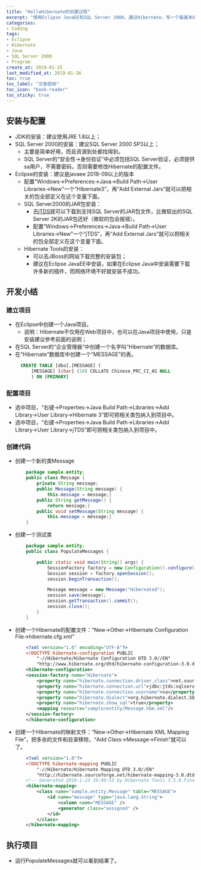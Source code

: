 ```yaml
---
title: "HelloHibernate的创建过程"
excerpt: "使用Eclipse JavaEE和SQL Server 2000，通过Hibernate，写一个最基本的HelloHibernate的Java项目，"
categories:
- Coding
tags:
- Eclipse
- Hibernate
- Java
- SQL Server 2000
- Program
create_at: 2019-01-25
last_modified_at: 2019-01-26
toc: true
toc_label: "文章提纲"
toc_icon: "book-reader"
toc_sticky: true
---
```


## 安装与配置
* JDK的安装：建议使用JRE 1.8以上；
* SQL Server 2000的安装：建议SQL Server 2000 SP3以上；
  * 主要是简单好用，而且资源到处都找得到。
  * SQL Server的“安全性→身份验证”中必须包括SQL Server验证，必须提供sa用户，不需要密码，否则需要修改Hibernate的配置文件。
* Eclipse的安装：建议是javaee 2018-09以上的版本
  * 配置“Windows→Preferences→Java→Build Path→User Libraries→New”一个“Hibernate3”，再“Add External Jars”就可以把相关的包全部定义在这个变量下面。
  * SQL Server2000的JAR包安装：
    * 去[jTDS](http://jtds.sourceforge.net/)就可以下载到支持SQL Server的JAR包文件，比微软出的SQL Server 2K的JAR包还好（微软的包会报错）。
    * 配置“Windows→Preferences→Java→Build Path→User Libraries→New”一个“jTDS”，再“Add External Jars”就可以把相关的包全部定义在这个变量下面。
  * Hibernate Tools的安装：
    * 可以去JBoss的网站下载完整的安装包；
    * 建议在Eclipse JavaEE中安装，如果在Eclipse Java中安装需要下载许多新的插件，而网络环境不好就安装不成功。

## 开发小结
### 建立项目
* 在Eclipse中创建一个Java项目。
  * 说明：Hibernate不仅用在Web项目中，也可以在Java项目中使用，只是安装建议参考前面的说明；
* 在SQL Server的“企业管理器”中创建一个名字叫“Hibernate”的数据库。
* 在“Hibernate”数据库中创建一个“MESSAGE”的表。
  ```SQL
    CREATE TABLE [dbo].[MESSAGE] (
        [MESSAGE] [char] (10) COLLATE Chinese_PRC_CI_AS NULL 
        ) ON [PRIMARY]
### 配置项目
* 选中项目，“右键→Properties→Java Build Path→Libraries→Add Library→User Library→Hibernate 3”即可把相关类包纳入到项目中。
* 选中项目，“右键→Properties→Java Build Path→Libraries→Add Library→User Library→jTDS”即可把相关类包纳入到项目中。
### 创建代码
* 创建一个新的类Message
    ```java
        package sample.entity;
        public class Message {
            private String message;
            public Message(String message) {
                this.message = message;}
            public String getMessage() {
                return message;}
            public void setMessage(String message) {
                this.message = message;}
        }
* 创建一个测试类
    ```java
        package sample.entity;
        public class PopulateMessages {

            public static void main(String[] args) {
                SessionFactory factory = new Configuration().configure().buildSessionFactory();
                Session session = factory.openSession();
                session.beginTransaction();

                Message message = new Message("Hibernated");
                session.save(message);
                session.getTransaction().commit();
                session.close();
            }
        }
* 创建一个Hibernate的配置文件：“New→Other→Hibernate Configuration File→hibernate.cfg.xml”
    ```xml
        <?xml version="1.0" encoding="UTF-8"?>
        <!DOCTYPE hibernate-configuration PUBLIC 
            "-//Hibernate/Hibernate Configuration DTD 3.0//EN"
            "http://www.hibernate.org/dtd/hibernate-configuration-3.0.dtd">
        <hibernate-configuration>
        <session-factory name="Hibernate">
            <property name="hibernate.connection.driver_class">net.sourceforge.jtds.jdbc.Driver</property>
            <property name="hibernate.connection.url">jdbc:jtds:sqlserver://127.0.0.1:1433;DatabaseName=hibernate</property>
            <property name="hibernate.connection.username">sa</property>
            <property name="hibernate.dialect">org.hibernate.dialect.SQLServerDialect</property>
            <property name="hibernate.show_sql">true</property>
            <mapping resource="sample/entity/Message.hbm.xml"/>
        </session-factory>
        </hibernate-configuration>
* 创建一个Hibernate的映射文件：“New→Other→Hibernate XML Mapping File”，把多余的文件和目录移除，“Add Class→Message→Finish”就可以了。
    ```xml
        <?xml version="1.0"?>
        <!DOCTYPE hibernate-mapping PUBLIC 
            "-//Hibernate/Hibernate Mapping DTD 3.0//EN"
            "http://hibernate.sourceforge.net/hibernate-mapping-3.0.dtd">
        <!-- Generated 2019-1-23 19:49:53 by Hibernate Tools 3.5.0.Final -->
        <hibernate-mapping>
            <class name="sample.entity.Message" table="MESSAGE">
                <id name="message" type="java.lang.String">
                    <column name="MESSAGE" />
                    <generator class="assigned" />
                </id>
            </class>
        </hibernate-mapping>
## 执行项目
* 运行PopulateMessages就可以看到结果了。
